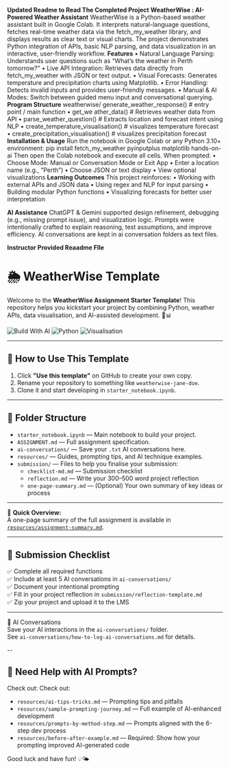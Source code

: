 **Updated Readme to Read The Completed Project**
**WeatherWise : AI-Powered Weather Assistant**
WeatherWise is a Python-based weather assistant built in Google Colab. It interprets natural-language questions, fetches real-time weather data via the fetch_my_weather library, and displays results as clear text or visual charts. The project demonstrates Python integration of APIs, basic NLP parsing, and data visualization in an interactive, user-friendly workflow.
**Features**
•	Natural Language Parsing: Understands user questions such as “What’s the weather in Perth tomorrow?”
•	Live API Integration: Retrieves data directly from fetch_my_weather with JSON or text output.
•	Visual Forecasts: Generates temperature and precipitation charts using Matplotlib.
•	Error Handling: Detects invalid inputs and provides user-friendly messages.
•	Manual & AI Modes: Switch between guided menu input and conversational querying.
**Program Structure**
weatherwise/
generate_weather_response()   # entry point / main function
•	get_we	ather_data()           # Retrieves weather data from API
•	parse_weather_question()     # Extracts location and forecast intent using NLP
•	create_temperature_visualisation()   # visualizes temperature forecast
•	create_precipitation_visualisation()  # visualizes precipitation forecast
**Installation & Usage**
Run the notebook in Google Colab or any Python 3.10+ environment:
pip install fetch_my_weather pyinputplus matplotlib hands-on-ai
Then open the Colab notebook and execute all cells.
When prompted:
•	Choose Mode: Manual or Conversation Mode or Exit App
•	Enter a location name (e.g., “Perth”)
•	Choose JSON or text display
•	View optional visualizations
**Learning Outcomes**
This project reinforces:
•	Working with external APIs and JSON data
•	Using regex and NLP for input parsing
•	Building modular Python functions
•	Visualizing forecasts for better user interpretation

**AI Assistance**
ChatGPT & Gemini supported design refinement, debugging (e.g., missing prompt issue), and visualization logic. Prompts were intentionally crafted to explain reasoning, test assumptions, and improve efficiency. AI conversations are kept in ai conversation folders as text files. 


**Instructor Provided Reaadme FIle**

# 🌦️ WeatherWise Template

Welcome to the **WeatherWise Assignment Starter Template**! This repository helps you kickstart your project by combining Python, weather APIs, data visualisation, and AI-assisted development. 🤖📊

![Build With AI](https://img.shields.io/badge/Built_with-AI-blueviolet?logo=openai)
![Python](https://img.shields.io/badge/Made_with-Python-3776AB?logo=python)
![Visualisation](https://img.shields.io/badge/Includes-Visualisations-orange?logo=plotly)

---

## 🚀 How to Use This Template

1. Click **"Use this template"** on GitHub to create your own copy.
2. Rename your repository to something like `weatherwise-jane-doe`.
3. Clone it and start developing in `starter_notebook.ipynb`.

---

## 📁 Folder Structure

- `starter_notebook.ipynb` — Main notebook to build your project.
- `ASSIGNMENT.md` — Full assignment specification.
- `ai-conversations/` — Save your `.txt` AI conversations here.
- `resources/` — Guides, prompting tips, and AI technique examples.
- `submission/` — Files to help you finalise your submission:
  - `checklist-md.md` — Submission checklist
  - `reflection.md` — Write your 300–500 word project reflection
  - `one-page-summary.md` — (Optional) Your own summary of key ideas or process

---

📄 **Quick Overview:**  
A one-page summary of the full assignment is available in [`resources/assignment-summary.md`](resources/assignment-summary.md).

---

## 📓 Submission Checklist

✅ Complete all required functions  
✅ Include at least 5 AI conversations in `ai-conversations/`  
✅ Document your intentional prompting  
✅ Fill in your project reflection in `submission/reflection-template.md`  
✅ Zip your project and upload it to the LMS  

---

🧠 AI Conversations  
Save your AI interactions in the `ai-conversations/` folder.  
See `ai-conversations/how-to-log-ai-conversations.md` for details.


--
## 🧠 Need Help with AI Prompts?

Check out:
Check out:
- `resources/ai-tips-tricks.md` — Prompting tips and pitfalls
- `resources/sample-prompting-journey.md` — Full example of AI-enhanced development
- `resources/prompts-by-method-step.md` — Prompts aligned with the 6-step dev process
- `resources/before-after-example.md` — Required: Show how your prompting improved AI-generated code


Good luck and have fun! 💡🌤️
